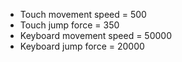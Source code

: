 - Touch movement speed = 500
- Touch jump force = 350
- Keyboard movement speed = 50000
- Keyboard jump force = 20000
